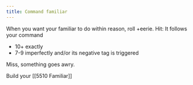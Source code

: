 ```yaml
---
title: Command familiar
---
```


When you want your familiar to do within reason, roll +eerie. Hit: It follows your command
- 10+ exactly
- 7-9 imperfectly and/or its negative tag is triggered 

Miss, something goes awry.

Build your [[5510 Familiar]]